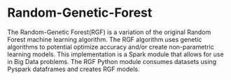 # Random-Genetic-Forest

The Random-Genetic Forest(RGF) is a variation of the original Random Forest machine learning algorithm. The RGF algorithm uses genetic algorithms to potential optimize accuracy and/or create non-parametric learning models. This implementation is a Spark module that allows for use in Big Data problems. The RGF Python module consumes datasets using Pyspark dataframes and creates RGF models. 
